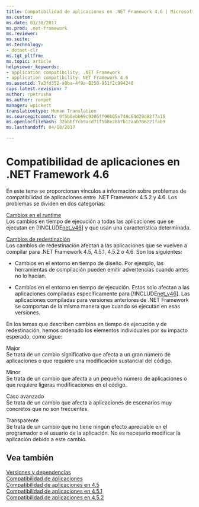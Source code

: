 ```yaml
---
title: Compatibilidad de aplicaciones en .NET Framework 4.6 | Microsoft Docs
ms.custom: 
ms.date: 03/30/2017
ms.prod: .net-framework
ms.reviewer: 
ms.suite: 
ms.technology:
- dotnet-clr
ms.tgt_pltfrm: 
ms.topic: article
helpviewer_keywords:
- application compatibility, .NET Framework
- application compatibility. NET Framework 4.6
ms.assetid: 7a3fd352-a8ba-4f9a-8250-951f2c994248
caps.latest.revision: 7
author: rpetrusha
ms.author: ronpet
manager: wpickett
translationtype: Human Translation
ms.sourcegitcommit: 9f5b8ebb69c9206ff90b05e748c64d29d82f7a16
ms.openlocfilehash: 32bbbf7cb9acd71f5b8e28b7b12aab706221fab9
ms.lasthandoff: 04/18/2017

---
```

# <a name="application-compatibility-in-the-net-framework-46"></a>Compatibilidad de aplicaciones en .NET Framework 4.6
En este tema se proporcionan vínculos a información sobre problemas de compatibilidad de aplicaciones entre .NET Framework 4.5.2 y 4.6. Los problemas se dividen en dos categorías:  
  
 [Cambios en el runtime](../../../docs/framework/migration-guide/runtime-changes-in-the-net-framework-4-6.md)  
 Los cambios en tiempo de ejecución a todas las aplicaciones que se ejecutan en [!INCLUDE[net_v46](../../../includes/net-v46-md.md)] y que usan una característica determinada.  
  
 [Cambios de redestinación](../../../docs/framework/migration-guide/retargeting-changes-in-the-net-framework-4-6.md)  
 Los cambios de redestinación afectan a las aplicaciones que se vuelven a compilar para .NET Framework 4.5, 4.5.1, 4.5.2 o 4.6. Son los siguientes:  
  
-   Cambios en el entorno en tiempo de diseño. Por ejemplo, las herramientas de compilación pueden emitir advertencias cuando antes no lo hacían.  
  
-   Cambios en el entorno en tiempo de ejecución. Estos solo afectan a las aplicaciones compiladas específicamente para [!INCLUDE[net_v46](../../../includes/net-v46-md.md)]. Las aplicaciones compiladas para versiones anteriores de .NET Framework se comportan de la misma manera que cuando se ejecutan en esas versiones.  
  
 En los temas que describen cambios en tiempo de ejecución y de redestinación, hemos ordenado los elementos individuales por su impacto esperado, como sigue:  
  
 Major  
 Se trata de un cambio significativo que afecta a un gran número de aplicaciones o que requiere una modificación sustancial del código.  
  
 Minor  
 Se trata de un cambio que afecta a un pequeño número de aplicaciones o que requiere ligeras modificaciones en el código.  
  
 Caso avanzado  
 Se trata de un cambio que afecta a aplicaciones de escenarios muy concretos que no son frecuentes.  
  
 Transparente  
 Se trata de un cambio que no tiene ningún efecto apreciable en el programador o el usuario de la aplicación. No es necesario modificar la aplicación debido a este cambio.  
  
## <a name="see-also"></a>Vea también  
 [Versiones y dependencias](../../../docs/framework/migration-guide/versions-and-dependencies.md)   
 [Compatibilidad de aplicaciones](../../../docs/framework/migration-guide/application-compatibility.md)   
 [Compatibilidad de aplicaciones en 4.5](../../../docs/framework/migration-guide/application-compatibility-in-the-net-framework-4-5.md)   
 [Compatibilidad de aplicaciones en 4.5.1](../../../docs/framework/migration-guide/application-compatibility-in-the-net-framework-4-5-1.md)   
 [Compatibilidad de aplicaciones en 4.5.2](../../../docs/framework/migration-guide/application-compatibility-in-the-net-framework-4-5-2.md)
